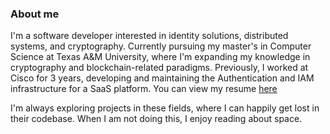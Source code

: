 
### About me 
<!-- https://github.com/m-rit github m-rit rituparna mandal -->

I'm a software developer interested in identity solutions, distributed systems, and cryptography. Currently pursuing my master's in Computer Science at Texas A&M University, where I'm expanding my knowledge in cryptography and blockchain-related paradigms. Previously, I worked at Cisco for 3 years, developing and maintaining the Authentication and IAM infrastructure for a SaaS platform. You can view my resume [here](https://drive.google.com/file/d/1xgMqgTL4Ja7v-YOzFwexJR8N14hKy4TT/view?usp=sharing)

I'm always exploring projects in these fields, where I can happily get lost in their codebase. When I am not doing this, I enjoy reading about space.

